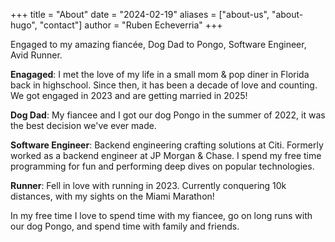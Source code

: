 +++
title = "About"
date = "2024-02-19"
aliases = ["about-us", "about-hugo", "contact"]
author = "Ruben Echeverria"
+++

Engaged to my amazing fiancée, Dog Dad to Pongo, Software Engineer, Avid Runner.

**Enagaged**: I met the love of my life in a small mom & pop diner in Florida back in highschool. Since then, it has been a decade of love and counting. We got engaged in 2023 and are getting married in 2025!

**Dog Dad**: My fiancee and I got our dog Pongo in the summer of 2022, it was the best decision we've ever made.

**Software Engineer**: Backend engineering crafting solutions at Citi. Formerly worked as a backend engineer at JP Morgan & Chase. I spend my free time programming for fun and performing deep dives on popular technologies.

**Runner**: Fell in love with running in 2023. Currently conquering 10k distances, with my sights on the Miami Marathon!

In my free time I love to spend time with my fiancee, go on long runs with our dog Pongo, and spend time with family and friends.
